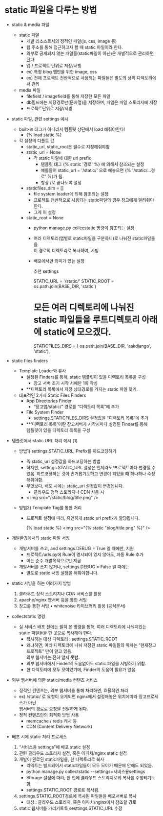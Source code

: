 # static 파일을 다루는 방법

- static & media 파일
    - static 파일
        - 개발 리소스로서의 정적인 파일(js, css, image 등)
        - 웹 주소를 통해 접근하고자 할 때 static 파일이라 한다.
        - 외부로 공개되지 않는 파일들(static파일이 아닌)은 개별적으로 관리하면 된다.
        - 앱 / 프로젝트 단위로 저장/서빙
        - ex) 특정 blog 앱만을 위한 image, css
        - ex) 전체 프로젝트 전반적으로 사용되는 파일들은 별도의 상위 디렉토리에서 관리
    - media 파일
        - filefield / imagefield를 통해 저장한 모든 파일
        - db필드에는 저장경로만(문자열)을 저장하며, 파일은 파일 스토리지에 저장
        - 프로젝트단위로 저장/서빙

- static 파일, 관련 settings 예시
    - built-in 태그가 아니라서 템플릿 상단에서 load 해줘야한다!
        - {% load static %}
    - 각 설정의 디폴트 값
        - static_url, static_root은 필수로 지정해줘야함
        - static_url = None
            - 각 static 파일에 대한 url prefix
                - 템플릿 태그 {% static '경로' %} 에 의해서 참조되는 설정
                - 예를들어 static_url = '/static/' 으로 해놓으면 {% '/static/...경로' %}가 됨.
                - 항상 /로 끝나도록 설정
        - staticfiles_dirs = []
            - file system loader에 의해 참조되는 설정
            - 프로젝트 전반적으로 사용되는 static파일의 경우 장고에게 알려줘야 한다.
            - 그게 이 설정
        - static_root = None
            - python manage.py collecstatic 명령이 참조되는 설정
            - 여러 디렉토리(앱별로 static파일을 구분하니)로 나눠진 static파일들을<br>
             이 경로의 디렉토리로 복사하여, 서빙
            - 배포에서만 의미가 있는 설정
            
                
                추천 settings

                STATIC_URL = '/static/'
                STATIC_ROOT = os.path.join(BASE_DIR, 'static') 
                # 모든 여러 디렉토리에 나눠진 static 파일들을 루트디렉토리 아래에 static에 모으겠다.
                STATICFILES_DIRS = [
                        os.path.join(BASE_DIR, 'askdjango', 'static'),

- static files finders
    - Template Loader와 유사
        - 설정된 Finders를 통해, static 템플릿이 있을 디렉토리 목록을 구성
            - 장고 서버 초기 시작 시에만 1회 작성
        - **디렉토리 목록에서 지정 상대경로를 가지는 static 파일 찾기.
    - 대표적인 2가지 Static Files Finders
        - App Directories Finder
            - “장고앱/static/” 경로를 “디렉토리 목록”에 추가
        - File System Finder
            - settings.STATICFILES_DIRS 설정값을 “디렉토리 목록”에 추가
        - **'디렉토리 목록'이란 장고서버가 시작시마다 설정된 Finder를 통해<br>
        템플릿이 있을 디렉토리 목록을 구성
            
- 템플릿에서 static URL 처리 예시 (1)
    - 방법1) settings.STATIC_URL, Prefix를 하드코딩하기
        - 즉 static_url 설정값을 하드코딩하는 방법
        - 하지만, settings.STATIC_URL 설정은 언제라도/프로젝트마다 변경될 수<br>
        있음. 하드코딩하는 것이 번거롭기도하고 변경이 되었을 때 하나하나 수정해줘야함.
        - 무엇보다, 배포 시에는 static_url 설정값이 변경됩니다.
            - 클라우드 정적 스토리지나 CDN 사용 시
        - < img src="/static/blog/title.png" />
    
    - 방법2) Template Tag를 통한 처리
        - 프로젝트 설정에 따라, 유연하게 static url prefix가 할당됩니다.
        
            
            {% load static %}
            <img src="{% static "blog/title.png" %}" />
            
- 개발환경에서의 static 파일 서빙
    - 개발서버를 쓰고, and settings.DEBUG = True 일 때에만, 지원
        - 프로젝트/urls.py에 Rule이 명시되어 있지 않아도, 자동 Rule 추가
        - 이는 순수 개발목적으로만 제공
    - 개발서버를 쓰지 않거나, settings.DEBUG = False 일 때에는
        - 별도로 static 서빙 설정을 해줘야합니다.
        
- static 서빙을 하는 여러가지 방법
    1. 클라우드 정적 스토리지나 CDN 서비스를 활용
    2. apache/nginx 웹서버 등을 통한 서빙
    3. 장고를 통한 서빙
        • whitenoise 라이브러리 활용 (공식문서)
        
- collectstatic 명령
    - 실 서비스 배포 전에는 필히 본 명령을 통해, 여러 디렉토리에 나눠져있는<br>
     static 파일들을 한 곳으로 복사해야 한다.
        - 복사하는 대상 디렉토리 : settings.STATIC_ROOT
        - 왜냐하면, 여러 디렉토리에 나눠 저장된 static 파일들의 위치는 “현재장고 프로젝트” 만이 알고 있음.
        <br> 외부 웹서버는 전혀 알지 못함.
        - 외부 웹서버에서 Finder의 도움없이도 static 파일을 서빙하기 위함.
        - 한 디렉토리에 모두 모여있기에, Finder의 도움이 필요가 없음.
        
- 외부 웹서버에 의한 static/media 컨텐츠 서비스
    - 정적인 컨텐츠는, 외부 웹서버를 통해 처리하면, 효율적인 처리
    - ex) /static/ 로 요청이 오게되면 nginx에서 설정해놓은 위치에따라 장고프로세스가 아닌<br>
    웹서버의 경로로 요청을 전달하게 된다.
    - 정적 컨텐츠만의 최적화 방법 사용
        - memcache / redis 캐시 등
        - CDN (Content Delivery Network)
        
- 배포 시에 static 처리 프로세스
    1. “서비스용 settings”에 배포 static 설정
    2. 관련 클라우드 스토리지 설정, 혹은 아파치/nginx static 설정
    3. 개발이 완료된 static파일을, 한 디렉토리로 복사
        - 리엑트는 빌드되어서 static파일들이 모두 모이기 때문에 안해도 되었음.
        - python manage.py collectstatic --settings=서비스용settings
        - Storage 설정에 따라, 한 번에 클라우드 스토리지로의 복사를 수행되기도 함.
        - settings.STATIC_ROOT 경로로 복사됨.
    4. settings.STATIC_ROOT경로에 복사된 파일들을 배포서버로 복사
        - 대상 : 클라우드 스토리지, 혹은 아파치/nginx에서 참조할 경로
    5. static 웹서버를 가리키토록 sesttings.STATIC_URL 수정